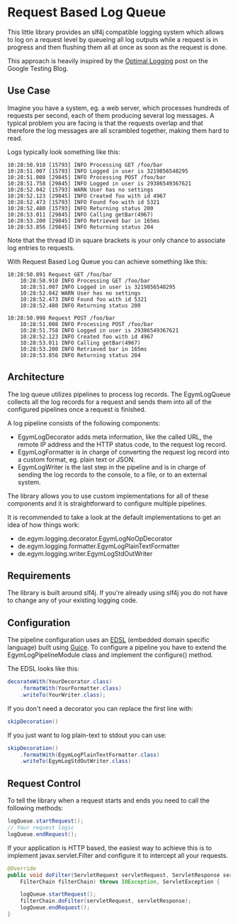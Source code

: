 Request Based Log Queue
=======================

This little library provides an slf4j compatible logging system which
allows to log on a request level by queueing all log outputs while a
request is in progress and then flushing them all at once as soon as
the request is done.

This approach is heavily inspired by the
[Optimal Logging](http://googletesting.blogspot.de/2013/06/optimal-logging.html)
post on the Google Testing Blog.

Use Case
--------

Imagine you have a system, eg. a web server, which processes hundreds
of requests per second, each of them producing several log messages. A
typical problem you are facing is that the requests overlap and that
therefore the log messages are all scrambled together, making them hard
to read.

Logs typically look something like this:

```
10:28:50.910 [15793] INFO Processing GET /foo/bar
10:28:51.007 [15793] INFO Logged in user is 3219856548295
10:28:51.008 [29845] INFO Processing POST /foo/bar
10:28:51.758 [29845] INFO Logged in user is 29386549367621
10:28:52.042 [15793] WARN User has no settings
10:28:52.123 [29845] INFO Created foo with id 4967
10:28:52.473 [15793] INFO Found foo with id 5321
10:28:52.480 [15793] INFO Returning status 200
10:28:53.011 [29845] INFO Calling getBar(4967)
10:28:53.200 [29845] INFO Retrieved bar in 165ms
10:28:53.856 [29845] INFO Returning status 204
```

Note that the thread ID in square brackets is your only chance to
associate log entries to requests.

With Request Based Log Queue you can achieve something like this:

```
10:28:50.891 Request GET /foo/bar
    10:28:50.910 INFO Processing GET /foo/bar
    10:28:51.007 INFO Logged in user is 3219856548295
    10:28:52.042 WARN User has no settings
    10:28:52.473 INFO Found foo with id 5321
    10:28:52.480 INFO Returning status 200

10:28:50.998 Request POST /foo/bar
    10:28:51.008 INFO Processing POST /foo/bar
    10:28:51.758 INFO Logged in user is 29386549367621
    10:28:52.123 INFO Created foo with id 4967
    10:28:53.011 INFO Calling getBar(4967)
    10:28:53.200 INFO Retrieved bar in 165ms
    10:28:53.856 INFO Returning status 204
```

Architecture
------------

The log queue utilizes pipelines to process log records. The
EgymLogQueue collects all the log records for a request and sends them
into all of the configured pipelines once a request is finished.

A log pipeline consists of the following components:
* EgymLogDecorator adds meta information, like the called URL, the
  remote IP address and the HTTP status code, to the request log
  record.
* EgymLogFormatter is in charge of converting the request log record
  into a custom format, eg. plain text or JSON.
* EgymLogWriter is the last step in the pipeline and is in charge of
  sending the log records to the console, to a file, or to an
  external system.

The library allows you to use custom implementations for all of these
components and it is straightforward to configure multiple pipelines.

It is recommended to take a look at the default implementations to get
an idea of how things work:
* de.egym.logging.decorator.EgymLogNoOpDecorator
* de.egym.logging.formatter.EgymLogPlainTextFormatter
* de.egym.logging.writer.EgymLogStdOutWriter

Requirements
------------

The library is built around slf4j. If you're already using slf4j you do
not have to change any of your existing logging code.

Configuration
-------------

The pipeline configuration uses an [EDSL](https://en.wikipedia.org/wiki/EDSL)
(embedded domain specific language) built using
[Guice](https://code.google.com/p/google-guice/). To configure a
pipeline you have to extend the EgymLogPipelineModule class and
implement the configure() method.

The EDSL looks like this:

```java
decorateWith(YourDecorator.class)
    .formatWith(YourFormatter.class)
    .writeTo(YourWriter.class);
```

If you don't need a decorator you can replace the first line with:

```java
skipDecoration()
```

If you just want to log plain-text to stdout you can use:

```java
skipDecoration()
    .formatWith(EgymLogPlainTextFormatter.class)
    .writeTo(EgymLogStdOutWriter.class)
```

Request Control
---------------

To tell the library when a request starts and ends you need to call the
following methods:

```java
logQueue.startRequest();
// Your request logic
logQueue.endRequest();
```

If your application is HTTP based, the easiest way to achieve this is
to implement javax.servlet.Filter and configure it to intercept all
your requests.

```java
@Override
public void doFilter(ServletRequest servletRequest, ServletResponse servletResponse,
    FilterChain filterChain) throws IOException, ServletException {

    logQueue.startRequest();
    filterChain.doFilter(servletRequest, servletResponse);
    logQueue.endRequest();
}
```

